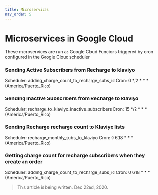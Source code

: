 ```yaml
---
title: Microservices
nav_order: 5
---
```

# Microservices in Google Cloud

These microservices are run as Google Cloud Funcions triggered by  cron configured in the Google Cloud scheduler.

### Sending Active Subscribers from Recharge to klaviyo
Scheduler: adding_charge_count_to_recharge_subs_id
Cron: 0 */2 * * * (America/Puerto_Rico)

### Sending Inactive Subscribers from Recharge to klaviyo
Scheduler: recharge_to_klaviyo_inactive_subscribers
Cron: 15 */2 * * * (America/Puerto_Rico)

### Sending Recharge recharge count to Klaviyo lists
Scheduler: recharge_monthly_subs_to_klaviyo
Cron: 0 6,18 * * * (America/Puerto_Rico)

### Getting charge count for recharge subscribers when they create an order
Scheduler: adding_charge_count_to_recharge_subs_id
Cron: 0 6,18 * * * (America/Puerto_Rico)

> This article is being written. Dec 22nd, 2020.
